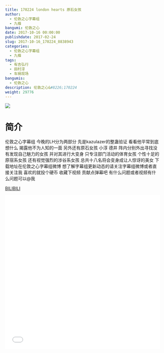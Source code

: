 ```yaml
---
title: 170224 london hearts 原石女孩
author: 
  - 伦敦之心字幕组
  - 九條
bangumi: 伦敦之心
date: 2017-10-16 00:00:00
publishdate: 2017-02-24
slug: 2017-10-16_170224_8838943
categories: 
  - 伦敦之心字幕组
  - 九條
tags: 
  - 有吉弘行
  - 田村淳
  - 车祸现场
bangumis: 
  - 伦敦之心
description: 伦敦之心&#8226;170224
weight: 29776
---
```


![](https://i.imgur.com/Qn6KmTx.jpg)

# 简介  
伦敦之心字幕组 今晚的LH分为两部分 先是kazulazer的整蛊验证 看看他平常到底想什么 揭露他不为人知的一面 另外还有原石女孩 小淳 德井 阵内分别外出寻找没有发现自己魅力的女孩 并对其进行大变身 只专注部门活动的体育女孩 个性十足的原宿系女孩 还有视觉强烈的涉谷系女孩 总共十八名将会变身成让人惊讶的美女 下载地址在伦敦之心字幕组微博 想了解字幕组更新动态的请关注字幕组微博或者直接关注我 喜欢的就投个硬币 收藏下视频 贡献点弹幕吧
有什么问题或者视频有什么问题可以@我

  [BILIBILI](https://www.bilibili.com/video/av8838943/)


<div class="vcontainer">  <iframe class='video' src="//www.bilibili.com/blackboard/player.html?cid=14581040&aid=8838943" width="100%" height="500" frameborder="0" allowfullscreen="allowfullscreen"></iframe></div>
